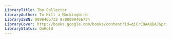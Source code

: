 ```yaml
---
LibraryTitle: The Collector
LibraryAuthor: To Kill a Mockingbird
LibraryISBN: 0099466732 9780099466734
LibraryCover: http://books.google.com/books/content?id=qiCrCQAAQBAJ&printsec=frontcover&img=1&zoom=1&source=gbs_api
LibraryStatus: OnHold
---
```

